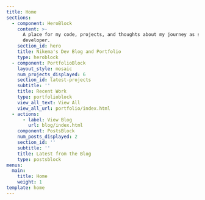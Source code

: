 ```yaml
---
title: Home
sections:
  - component: HeroBlock
    content: >-
      A place for my code, projects, and thoughts about my journey as software
      developer.
    section_id: hero
    title: Nikema's Dev Blog and Portfolio
    type: heroblock
  - component: PortfolioBlock
    layout_style: mosaic
    num_projects_displayed: 6
    section_id: latest-projects
    subtitle: ''
    title: Recent Work
    type: portfolioblock
    view_all_text: View All
    view_all_url: portfolio/index.html
  - actions:
      - label: View Blog
        url: blog/index.html
    component: PostsBlock
    num_posts_displayed: 2
    section_id: ''
    subtitle: ''
    title: Latest from the Blog
    type: postsblock
menus:
  main:
    title: Home
    weight: 1
template: home
---
```


